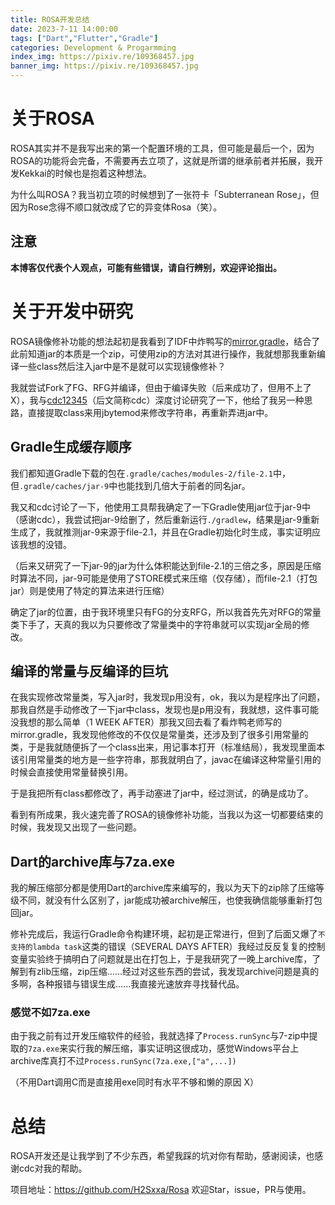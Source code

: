 ```yaml
---
title: ROSA开发总结
date: 2023-7-11 14:00:00
tags: ["Dart","Flutter","Gradle"]
categories: Development & Progarmming
index_img: https://pixiv.re/109368457.jpg
banner_img: https://pixiv.re/109368457.jpg
---
```


# 关于ROSA

ROSA其实并不是我写出来的第一个配置环境的工具，但可能是最后一个，因为ROSA的功能将会完备，不需要再去立项了，这就是所谓的继承前者并拓展，我开发Kekkai的时候也是抱着这种想法。

为什么叫ROSA？我当初立项的时候想到了一张符卡「Subterranean Rose」，但因为Rose念得不顺口就改成了它的异变体Rosa（笑）。

## 注意

**本博客仅代表个人观点，可能有些错误，请自行辨别，欢迎评论指出。**

# 关于开发中研究

ROSA镜像修补功能的想法起初是我看到了IDF中炸鸭写的[mirror.gradle](https://github.com/IdeallandEarthDept/IdeallandFramework/blob/master/mirror.gradle)，结合了此前知道jar的本质是一个zip，可使用zip的方法对其进行操作，我就想那我重新编译一些class然后注入jar中是不是就可以实现镜像修补？

我就尝试Fork了FG、RFG并编译，但由于编译失败（后来成功了，但用不上了 X），我与[cdc12345](https://github.com/cdc12345)（后文简称cdc）深度讨论研究了一下，他给了我另一种思路，直接提取class来用jbytemod来修改字符串，再重新弄进jar中。

## Gradle生成缓存顺序

我们都知道Gradle下载的包在`.gradle/caches/modules-2/file-2.1`中，但`.gradle/caches/jar-9`中也能找到几倍大于前者的同名jar。

我又和cdc讨论了一下，他使用工具帮我确定了一下Gradle使用jar位于jar-9中（感谢cdc），我尝试把jar-9给删了，然后重新运行`./gradlew`，结果是jar-9重新生成了，我就推测jar-9来源于file-2.1，并且在Gradle初始化时生成，事实证明应该我想的没错。

（后来又研究了一下jar-9的jar为什么体积能达到file-2.1的三倍之多，原因是压缩时算法不同，jar-9可能是使用了STORE模式来压缩（仅存储），而file-2.1（打包jar）则是使用了特定的算法来进行压缩）



确定了jar的位置，由于我环境里只有FG的分支RFG，所以我首先先对RFG的常量类下手了，天真的我以为只要修改了常量类中的字符串就可以实现jar全局的修改。

## 编译的常量与反编译的巨坑

在我实现修改常量类，写入jar时，我发现p用没有，ok，我以为是程序出了问题，那我自然是手动修改了一下jar中class，发现也是p用没有，我就想，这件事可能没我想的那么简单（1 WEEK AFTER）那我又回去看了看炸鸭老师写的mirror.gradle，我发现他修改的不仅仅是常量类，还涉及到了很多引用常量的类，于是我就随便拆了一个class出来，用记事本打开（标准结局），我发现里面本该引用常量类的地方是一些字符串，那我就明白了，javac在编译这种常量引用的时候会直接使用常量替换引用。

于是我把所有class都修改了，再手动塞进了jar中，经过测试，的确是成功了。

看到有所成果，我火速完善了ROSA的镜像修补功能，当我以为这一切都要结束的时候，我发现又出现了一些问题。

## Dart的archive库与7za.exe

我的解压缩部分都是使用Dart的archive库来编写的，我以为天下的zip除了压缩等级不同，就没有什么区别了，jar能成功被archive解压，也使我确信能够重新打包回jar。

修补完成后，我运行Gradle命令构建环境，起初是正常进行，但到了后面又爆了`不支持的lambda task`这类的错误（SEVERAL DAYS AFTER）我经过反反复复的控制变量实验终于搞明白了问题就是出在打包上，于是我研究了一晚上archive库，了解到有zlib压缩，zip压缩......经过对这些东西的尝试，我发现archive问题是真的多啊，各种报错与错误生成......我直接光速放弃寻找替代品。

### 感觉不如7za.exe

由于我之前有过开发压缩软件的经验，我就选择了`Process.runSync`与7-zip中提取的`7za.exe`来实行我的解压缩，事实证明这很成功，感觉Windows平台上archive库真打不过`Process.runSync(7za.exe,["a",...])`

（不用Dart调用C而是直接用exe同时有水平不够和懒的原因 X）

# 总结

ROSA开发还是让我学到了不少东西，希望我踩的坑对你有帮助，感谢阅读，也感谢cdc对我的帮助。

项目地址：https://github.com/H2Sxxa/Rosa 欢迎Star，issue，PR与使用。